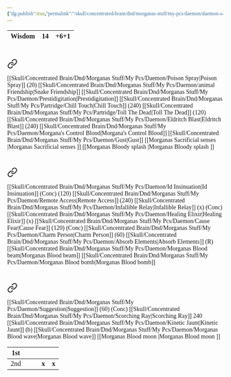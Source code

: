 ```yaml
---
{"dg-publish":true,"permalink":"/skull/concentrated-brain/dnd/morganas-stuff/my-pcs/daemon/daemon-s-spells/","title":"Daemon's Spells","tags":["Tagless"],"noteIcon":""}
---
```


<style id="Force_Custom_Fonts" type="text/css">@font-face{font-style:normal;font-family:"Merriweather";src:local("Merriweather")}@font-face{font-style:bolder;font-family:"Merriweather";src:local("Merriweather")}@font-face{font-style:normal;font-family:"Merriweather";src:local("Merriweather");unicode-range:U+0-FF,U+2E80-9FFF,U+F900-FAFF,U+FE30-FE4F,U+20000-2FA1F}@font-face{font-style:bolder;font-family:"Merriweather";src:local("Merriweather");unicode-range:U+0-FF,U+2E80-9FFF,U+F900-FAFF,U+FE30-FE4F,U+20000-2FA1F}@font-face{font-style:normal;font-family:"Merriweather";src:local("Merriweather");unicode-range:U+0-FF}@font-face{font-style:bolder;font-family:"Merriweather";src:local("Merriweather");unicode-range:U+0-FF}:not(pre):not(code):not(textarea):not(tt):not(kbd):not(samp):not(var){font-family:"Merriweather"!important}pre,code,textarea,tt,kbd,samp,var{font-family:monospace!important}pre *,code *,textarea *,tt *,kbd *,samp *,var *{font-family:monospace!important}</style>

| Wisdom | 14  | +6+1 |
|:------:|:---:|:----:|
# 
<div class="transclusion internal-embed is-loaded"><a class="markdown-embed-link" href="/skull/concentrated-brain/dnd/morganas-stuff/my-pcs/daemon/daemon-s-cantrips/" aria-label="Open link"><svg xmlns="http://www.w3.org/2000/svg" width="24" height="24" viewBox="0 0 24 24" fill="none" stroke="currentColor" stroke-width="2" stroke-linecap="round" stroke-linejoin="round" class="svg-icon lucide-link"><path d="M10 13a5 5 0 0 0 7.54.54l3-3a5 5 0 0 0-7.07-7.07l-1.72 1.71"></path><path d="M14 11a5 5 0 0 0-7.54-.54l-3 3a5 5 0 0 0 7.07 7.07l1.71-1.71"></path></svg></a><div class="markdown-embed">




<style id="Force_Custom_Fonts" type="text/css">@font-face{font-style:normal;font-family:"Merriweather";src:local("Merriweather")}@font-face{font-style:bolder;font-family:"Merriweather";src:local("Merriweather")}@font-face{font-style:normal;font-family:"Merriweather";src:local("Merriweather");unicode-range:U+0-FF,U+2E80-9FFF,U+F900-FAFF,U+FE30-FE4F,U+20000-2FA1F}@font-face{font-style:bolder;font-family:"Merriweather";src:local("Merriweather");unicode-range:U+0-FF,U+2E80-9FFF,U+F900-FAFF,U+FE30-FE4F,U+20000-2FA1F}@font-face{font-style:normal;font-family:"Merriweather";src:local("Merriweather");unicode-range:U+0-FF}@font-face{font-style:bolder;font-family:"Merriweather";src:local("Merriweather");unicode-range:U+0-FF}:not(pre):not(code):not(textarea):not(tt):not(kbd):not(samp):not(var){font-family:"Merriweather"!important}pre,code,textarea,tt,kbd,samp,var{font-family:monospace!important}pre *,code *,textarea *,tt *,kbd *,samp *,var *{font-family:monospace!important}</style>
[[Skull/Concentrated Brain/Dnd/Morganas Stuff/My Pcs/Daemon/Poison Spray\|Poison Spray]] (20)
[[Skull/Concentrated Brain/Dnd/Morganas Stuff/My Pcs/Daemon/animal Friendship\|Snake Friendship]]
[[Skull/Concentrated Brain/Dnd/Morganas Stuff/My Pcs/Daemon/Prestidigitation\|Prestidigitation]]
[[Skull/Concentrated Brain/Dnd/Morganas Stuff/My Pcs/Partridge/Chill Touch\|Chill Touch]] (240)
[[Skull/Concentrated Brain/Dnd/Morganas Stuff/My Pcs/Partridge/Toll The Dead\|Toll The Dead]] (120)
[[Skull/Concentrated Brain/Dnd/Morganas Stuff/My Pcs/Daemon/Eldritch Blast\|Eldritch Blast]] (240)
[[Skull/Concentrated Brain/Dnd/Morganas Stuff/My Pcs/Daemon/Morgana's Control Blood\|Morgana's Control Blood]]
[[Skull/Concentrated Brain/Dnd/Morganas Stuff/My Pcs/Daemon/Gust\|Gust]]
[[Morganas Sacrificial senses \|Morganas Sacrificial senses ]]
[[Morganas Bloody splash \|Morganas Bloody splash ]]


</div></div>

# 
<div class="transclusion internal-embed is-loaded"><a class="markdown-embed-link" href="/skull/concentrated-brain/dnd/morganas-stuff/my-pcs/daemon/daemons-1st-level-spells/" aria-label="Open link"><svg xmlns="http://www.w3.org/2000/svg" width="24" height="24" viewBox="0 0 24 24" fill="none" stroke="currentColor" stroke-width="2" stroke-linecap="round" stroke-linejoin="round" class="svg-icon lucide-link"><path d="M10 13a5 5 0 0 0 7.54.54l3-3a5 5 0 0 0-7.07-7.07l-1.72 1.71"></path><path d="M14 11a5 5 0 0 0-7.54-.54l-3 3a5 5 0 0 0 7.07 7.07l1.71-1.71"></path></svg></a><div class="markdown-embed">




<style id="Force_Custom_Fonts" type="text/css">@font-face{font-style:normal;font-family:"Merriweather";src:local("Merriweather")}@font-face{font-style:bolder;font-family:"Merriweather";src:local("Merriweather")}@font-face{font-style:normal;font-family:"Merriweather";src:local("Merriweather");unicode-range:U+0-FF,U+2E80-9FFF,U+F900-FAFF,U+FE30-FE4F,U+20000-2FA1F}@font-face{font-style:bolder;font-family:"Merriweather";src:local("Merriweather");unicode-range:U+0-FF,U+2E80-9FFF,U+F900-FAFF,U+FE30-FE4F,U+20000-2FA1F}@font-face{font-style:normal;font-family:"Merriweather";src:local("Merriweather");unicode-range:U+0-FF}@font-face{font-style:bolder;font-family:"Merriweather";src:local("Merriweather");unicode-range:U+0-FF}:not(pre):not(code):not(textarea):not(tt):not(kbd):not(samp):not(var){font-family:"Merriweather"!important}pre,code,textarea,tt,kbd,samp,var{font-family:monospace!important}pre *,code *,textarea *,tt *,kbd *,samp *,var *{font-family:monospace!important}</style>
[[Skull/Concentrated Brain/Dnd/Morganas Stuff/My Pcs/Daemon/Id Insinuation\|Id Insinuation]] (Conc) (120)
[[Skull/Concentrated Brain/Dnd/Morganas Stuff/My Pcs/Daemon/Remote Access\|Remote Access]] (240)
[[Skull/Concentrated Brain/Dnd/Morganas Stuff/My Pcs/Daemon/Infallible Relay\|Infallible Relay]] (x) (Conc)
[[Skull/Concentrated Brain/Dnd/Morganas Stuff/My Pcs/Daemon/Healing Elixir\|Healing Elixir]] (x)
[[Skull/Concentrated Brain/Dnd/Morganas Stuff/My Pcs/Daemon/Cause Fear\|Cause Fear]] (120) (Conc)
[[Skull/Concentrated Brain/Dnd/Morganas Stuff/My Pcs/Daemon/Charm Person\|Charm Person]] (60)
[[Skull/Concentrated Brain/Dnd/Morganas Stuff/My Pcs/Daemon/Absorb Elements\|Absorb Elements]] (R)
[[Skull/Concentrated Brain/Dnd/Morganas Stuff/My Pcs/Daemon/Morganas Blood beam\|Morganas Blood beam]]
[[Skull/Concentrated Brain/Dnd/Morganas Stuff/My Pcs/Daemon/Morganas Blood bomb\|Morganas Blood bomb]]


</div></div>


# 
<div class="transclusion internal-embed is-loaded"><a class="markdown-embed-link" href="/skull/concentrated-brain/dnd/morganas-stuff/my-pcs/daemon/daemons-2nd-level-spells/" aria-label="Open link"><svg xmlns="http://www.w3.org/2000/svg" width="24" height="24" viewBox="0 0 24 24" fill="none" stroke="currentColor" stroke-width="2" stroke-linecap="round" stroke-linejoin="round" class="svg-icon lucide-link"><path d="M10 13a5 5 0 0 0 7.54.54l3-3a5 5 0 0 0-7.07-7.07l-1.72 1.71"></path><path d="M14 11a5 5 0 0 0-7.54-.54l-3 3a5 5 0 0 0 7.07 7.07l1.71-1.71"></path></svg></a><div class="markdown-embed">




<style id="Force_Custom_Fonts" type="text/css">@font-face{font-style:normal;font-family:"Merriweather";src:local("Merriweather")}@font-face{font-style:bolder;font-family:"Merriweather";src:local("Merriweather")}@font-face{font-style:normal;font-family:"Merriweather";src:local("Merriweather");unicode-range:U+0-FF,U+2E80-9FFF,U+F900-FAFF,U+FE30-FE4F,U+20000-2FA1F}@font-face{font-style:bolder;font-family:"Merriweather";src:local("Merriweather");unicode-range:U+0-FF,U+2E80-9FFF,U+F900-FAFF,U+FE30-FE4F,U+20000-2FA1F}@font-face{font-style:normal;font-family:"Merriweather";src:local("Merriweather");unicode-range:U+0-FF}@font-face{font-style:bolder;font-family:"Merriweather";src:local("Merriweather");unicode-range:U+0-FF}:not(pre):not(code):not(textarea):not(tt):not(kbd):not(samp):not(var){font-family:"Merriweather"!important}pre,code,textarea,tt,kbd,samp,var{font-family:monospace!important}pre *,code *,textarea *,tt *,kbd *,samp *,var *{font-family:monospace!important}</style>
[[Skull/Concentrated Brain/Dnd/Morganas Stuff/My Pcs/Daemon/Suggestion\|Suggestion]]  (60) (Conc)
[[Skull/Concentrated Brain/Dnd/Morganas Stuff/My Pcs/Daemon/Scorching Ray\|Scorching Ray]] 240
[[Skull/Concentrated Brain/Dnd/Morganas Stuff/My Pcs/Daemon/Kinetic Jaunt\|Kinetic Jaunt]] (b)
[[Skull/Concentrated Brain/Dnd/Morganas Stuff/My Pcs/Daemon/Morganas Blood wave\|Morganas Blood wave]]
[[Morganas Blood moon \|Morganas Blood moon ]]


</div></div>


| 1st |     |     |       |       |
| --- | --- | :-- | ----- | ----- |
| 2nd |     |     | **x** | **x** |

